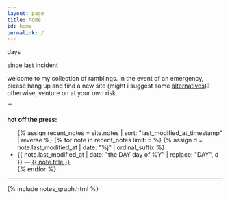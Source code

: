 ```yaml
---
layout: page
title: home
id: home
permalink: /
---
```


<div class="incident">
  <div class="counter-wrapper"><div id="counter"></div></div>
  <p>days</p>
  <p>since last incident</p>
</div>

welcome to my collection of ramblings. in the event of an emergency, please hang up and find a new site (might i suggest some [alternatives](about))? otherwise, venture on at your own risk.

<div class="quote-block">
  <q></q>
  <div class="aut"></div>
</div>

<strong>hot off the press:</strong>

<ul>
  {% assign recent_notes = site.notes | sort: "last_modified_at_timestamp" | reverse %}
  {% for note in recent_notes limit: 5 %}
    {% assign d = note.last_modified_at | date: "%j" | ordinal_suffix %}
    <li>
      {{ note.last_modified_at | date: "the DAY day of %Y" | replace: "DAY", d }} — <a class="internal-link" href="{{ note.url }}">{{ note.title }}</a>
    </li>
  {% endfor %}
</ul>

<div id="dinosaur"></div>
<label class="cactus"></label>
<hr>

{% include notes_graph.html %}

<script>
  const a = new Date({{ 'now' | date: "%Y" }},{{ 'now' | date: "%m" }}-1,{{ 'now' | date: "%d" }});
  const b = new Date(new Date().getTime() + new Date().getTimezoneOffset() * 60000);
  document.getElementById("counter").innerHTML=Math.floor((b-a)/86400000);
</script>

<script>
  fetch("https://seussology.info/api/quotes/random/1")
    .then(response => {
      if(response.ok) {
        return response.json();
      } else {
        throw new Error('Unable to get quote');
      }
    })
    .then(data => {
      document.querySelector("q").innerHTML=data[0].text.toLowerCase();
      document.querySelector(".aut").innerHTML="-- "+data[0].book.title.toLowerCase();
    });
</script>
